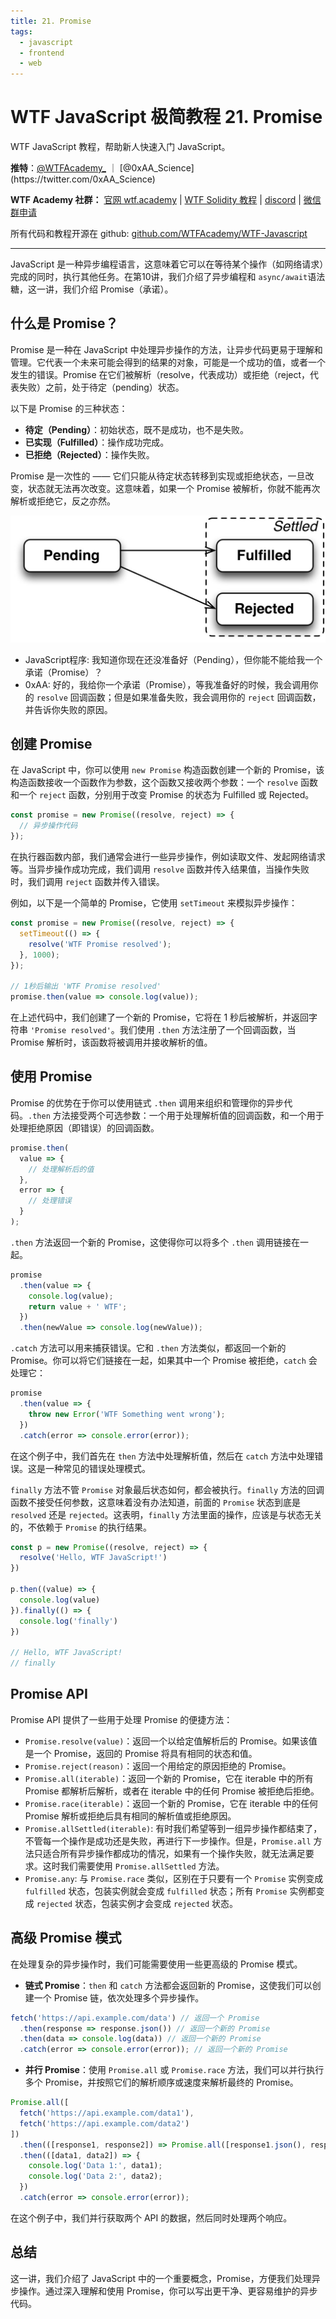```yaml
---
title: 21. Promise
tags:
  - javascript
  - frontend
  - web
---
```

# WTF JavaScript 极简教程 21. Promise

WTF JavaScript 教程，帮助新人快速入门 JavaScript。

**推特**：[@WTFAcademy_](https://twitter.com/WTFAcademy_) ｜ [@0xAA_Science](https://twitter.com/0xAA_Science)

**WTF Academy 社群：** [官网 wtf.academy](https://wtf.academy/) | [WTF Solidity 教程](https://github.com/AmazingAng/WTFSolidity) | [discord](https://discord.gg/5akcruXrsk/) | [微信群申请](https://docs.google.com/forms/d/e/1FAIpQLSe4KGT8Sh6sJ7hedQRuIYirOoZK_85miz3dw7vA1-YjodgJ-A/viewform?usp=sf_link)

所有代码和教程开源在 github: [github.com/WTFAcademy/WTF-Javascript](https://github.com/WTFAcademy/WTF-Javascript)

---

JavaScript 是一种异步编程语言，这意味着它可以在等待某个操作（如网络请求）完成的同时，执行其他任务。在第10讲，我们介绍了异步编程和 `async/await`语法糖，这一讲，我们介绍 Promise（承诺）。

## 什么是 Promise？

Promise 是一种在 JavaScript 中处理异步操作的方法，让异步代码更易于理解和管理。它代表一个未来可能会得到的结果的对象，可能是一个成功的值，或者一个发生的错误。Promise 在它们被解析（resolve，代表成功）或拒绝（reject，代表失败）之前，处于待定（pending）状态。

以下是 Promise 的三种状态：

- **待定（Pending）**：初始状态，既不是成功，也不是失败。
- **已实现（Fulfilled）**：操作成功完成。
- **已拒绝（Rejected）**：操作失败。

Promise 是一次性的 —— 它们只能从待定状态转移到实现或拒绝状态，一旦改变，状态就无法再次改变。这意味着，如果一个 Promise 被解析，你就不能再次解析或拒绝它，反之亦然。

![](./img/21-1.jpeg)

- JavaScript程序: 我知道你现在还没准备好（Pending），但你能不能给我一个承诺（Promise）？
- 0xAA: 好的，我给你一个承诺（Promise），等我准备好的时候，我会调用你的 `resolve` 回调函数；但是如果准备失败，我会调用你的 `reject` 回调函数，并告诉你失败的原因。

## 创建 Promise

在 JavaScript 中，你可以使用 `new Promise` 构造函数创建一个新的 Promise，该构造函数接收一个函数作为参数，这个函数又接收两个参数：一个 `resolve` 函数和一个 `reject` 函数，分别用于改变 Promise 的状态为 Fulfilled 或 Rejected。

```javascript
const promise = new Promise((resolve, reject) => {
  // 异步操作代码
});
```

在执行器函数内部，我们通常会进行一些异步操作，例如读取文件、发起网络请求等。当异步操作成功完成，我们调用 `resolve` 函数并传入结果值，当操作失败时，我们调用 `reject` 函数并传入错误。

例如，以下是一个简单的 Promise，它使用 `setTimeout` 来模拟异步操作：

```javascript
const promise = new Promise((resolve, reject) => {
  setTimeout(() => {
    resolve('WTF Promise resolved');
  }, 1000);
});

// 1秒后输出 'WTF Promise resolved'
promise.then(value => console.log(value));
```

在上述代码中，我们创建了一个新的 Promise，它将在 1 秒后被解析，并返回字符串 `'Promise resolved'`。我们使用 `.then` 方法注册了一个回调函数，当 Promise 解析时，该函数将被调用并接收解析的值。

## 使用 Promise

Promise 的优势在于你可以使用链式 `.then` 调用来组织和管理你的异步代码。`.then` 方法接受两个可选参数：一个用于处理解析值的回调函数，和一个用于处理拒绝原因（即错误）的回调函数。

```js
promise.then(
  value => {
    // 处理解析后的值
  },
  error => {
    // 处理错误
  }
);
```

`.then` 方法返回一个新的 Promise，这使得你可以将多个 `.then` 调用链接在一起。

```javascript
promise
  .then(value => {
    console.log(value);
    return value + ' WTF';
  })
  .then(newValue => console.log(newValue));
```

`.catch` 方法可以用来捕获错误。它和 `.then` 方法类似，都返回一个新的 Promise。你可以将它们链接在一起，如果其中一个 Promise 被拒绝，`catch` 会处理它：

```js
promise
  .then(value => {
    throw new Error('WTF Something went wrong');
  })
  .catch(error => console.error(error));
```

在这个例子中，我们首先在 `then` 方法中处理解析值，然后在 `catch` 方法中处理错误。这是一种常见的错误处理模式。

`finally` 方法不管 `Promise` 对象最后状态如何，都会被执行。`finally` 方法的回调函数不接受任何参数，这意味着没有办法知道，前面的 `Promise` 状态到底是 `resolved` 还是 `rejected`。这表明，`finally` 方法里面的操作，应该是与状态无关的，不依赖于 `Promise` 的执行结果。

```js
const p = new Promise((resolve, reject) => {
  resolve('Hello, WTF JavaScript!')
})

p.then((value) => {
  console.log(value)
}).finally(() => {
  console.log('finally')
})

// Hello, WTF JavaScript!
// finally
```

## Promise API

Promise API 提供了一些用于处理 Promise 的便捷方法：

- `Promise.resolve(value)`：返回一个以给定值解析后的 Promise。如果该值是一个 Promise，返回的 Promise 将具有相同的状态和值。
- `Promise.reject(reason)`：返回一个用给定的原因拒绝的 Promise。
- `Promise.all(iterable)`：返回一个新的 Promise，它在 iterable 中的所有 Promise 都解析后解析，或者在 iterable 中的任何 Promise 被拒绝后拒绝。
- `Promise.race(iterable)`：返回一个新的 Promise，它在 iterable 中的任何 Promise 解析或拒绝后具有相同的解析值或拒绝原因。
- `Promise.allSettled(iterable)`: 有时我们希望等到一组异步操作都结束了，不管每一个操作是成功还是失败，再进行下一步操作。但是，`Promise.all` 方法只适合所有异步操作都成功的情况，如果有一个操作失败，就无法满足要求。这时我们需要使用 `Promise.allSettled` 方法。
- `Promise.any`: 与 `Promise.race` 类似，区别在于只要有一个 `Promise` 实例变成 `fulfilled` 状态，包装实例就会变成 `fulfilled` 状态；所有 `Promise` 实例都变成 `rejected` 状态，包装实例才会变成 `rejected` 状态。


## 高级 Promise 模式

在处理复杂的异步操作时，我们可能需要使用一些更高级的 Promise 模式。

- **链式 Promise**：`then` 和 `catch` 方法都会返回新的 Promise，这使我们可以创建一个 Promise 链，依次处理多个异步操作。

```javascript
fetch('https://api.example.com/data') // 返回一个 Promise
  .then(response => response.json()) // 返回一个新的 Promise
  .then(data => console.log(data)) // 返回一个新的 Promise
  .catch(error => console.error(error)); // 返回一个新的 Promise
```

- **并行 Promise**：使用 `Promise.all` 或 `Promise.race` 方法，我们可以并行执行多个 Promise，并按照它们的解析顺序或速度来解析最终的 Promise。

```javascript
Promise.all([
  fetch('https://api.example.com/data1'),
  fetch('https://api.example.com/data2')
])
  .then(([response1, response2]) => Promise.all([response1.json(), response2.json()]))
  .then(([data1, data2]) => {
    console.log('Data 1:', data1);
    console.log('Data 2:', data2);
  })
  .catch(error => console.error(error));
```

在这个例子中，我们并行获取两个 API 的数据，然后同时处理两个响应。

## 总结

这一讲，我们介绍了 JavaScript 中的一个重要概念，Promise，方便我们处理异步操作。通过深入理解和使用 Promise，你可以写出更干净、更容易维护的异步代码。